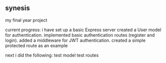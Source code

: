 ## synesis

my final year project

current progress: i have set up a basic Express server
created a User model for authentication.
implemented basic authentication routes (register and login).
added a middleware for JWT authentication.
created a simple protected route as an example

next i did the following:
test model
test routes
